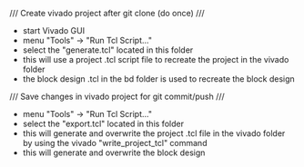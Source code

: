 /// Create vivado project after git clone (do once) ///
- start Vivado GUI
- menu "Tools" -> "Run Tcl Script..."
- select the "generate.tcl" located in this folder
- this will use a project .tcl script file to recreate the project in the vivado folder
- the block design .tcl in the bd folder is used to recreate the block design


/// Save changes in vivado project for git commit/push ///
- menu "Tools" -> "Run Tcl Script..."
- select the "export.tcl" located in this folder
- this will generate and overwrite the project .tcl file in the vivado folder by using the vivado "write_project_tcl" command
- this will generate and overwrite the block design 